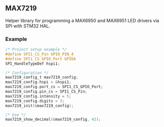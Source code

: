 ## MAX7219

Helper library for programming a MAX6950 and MAX6951 LED drivers via SPI with
STM32 HAL.

### Example

```C
/* Project setup example */
#define SPI1_CS_Pin GPIO_PIN_4
#define SPI1_CS_GPIO_Port GPIOA
SPI_HandleTypeDef hspi1;

/* Configuration */
max7219_config_t max7219_config;
max7219_config.hspi = &hspi1;
max7219_config.port_cs = SPI1_CS_GPIO_Port;
max7219_config.pin_cs = SPI1_CS_Pin;
max7219_config.intensity = 5;
max7219_config.digits = 3;
max7219_init(&max7219_config);

/* Use */
max7219_show_decimal(&max7219_config, 42);
```

